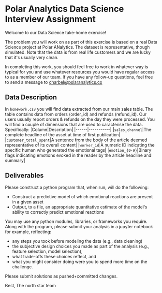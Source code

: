 # Polar Analytics Data Science Interview Assignment

Welcome to our Data Science take-home exercise!

The problem you will work on as part of this exercise is based on a real Data Science project at Polar ANalytics. The dataset is representative, though simulated. Note that the data is from real life customers and we are lucky that it's usually very clean. 

In completing this work, you should feel free to work in whatever way is typical for you and use whatever resources you would have regular access to as a member of our team. If you have any follow-up questions, feel free to send a message to charbel@polaranalytics.co

## Data Description
In `homework.csv` you will find data extracted from our main sales table. The table contains data from orders (order_id) and refunds (refund_id). 
Our users usually report orders & refunds on the day they were processed. 
You will find a couple of dimensions that are used to caracterise the data. Specifically:
|Column|Description|
|------|-----------|
|`sales_channel`|The complete headline of the asset at time of first publication|
|`customer_total_spent`|A sentence from the body of the article deemed representative of its overall content|
|`worker_id`|A numeric ID indicating the specific human who generated the emotional tags|
|`emotion_{0-9}`|Binary flags indicating emotions evoked in the reader by the article headline and summary|

 
## Deliverables
Please construct a python program that, when run, will do the following:

* Construct a predictive model of which emotional reactions are present in a given asset
* Output, to a file, an appropriate quantitative estimate of the model's ability to correctly predict emotional reactions

You may use any python modules, libraries, or frameworks you require.
Along with the program, please submit your analysis in a jupyter notebook for example, reflecting:
* any steps you took before modeling the data (e.g., data cleaning)
* the subjective design choices you made as part of the analysis (e.g., feature selection, model selection),
* what trade-offs these choices reflect, and
* what you might consider doing were you to spend more time on the challenge.

Please submit solutions as pushed+committed changes.

Best,
The north star team
